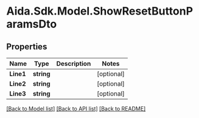 # Aida.Sdk.Model.ShowResetButtonParamsDto

## Properties

Name | Type | Description | Notes
------------ | ------------- | ------------- | -------------
**Line1** | **string** |  | [optional] 
**Line2** | **string** |  | [optional] 
**Line3** | **string** |  | [optional] 

[[Back to Model list]](../README.md#documentation-for-models) [[Back to API list]](../README.md#documentation-for-api-endpoints) [[Back to README]](../README.md)

